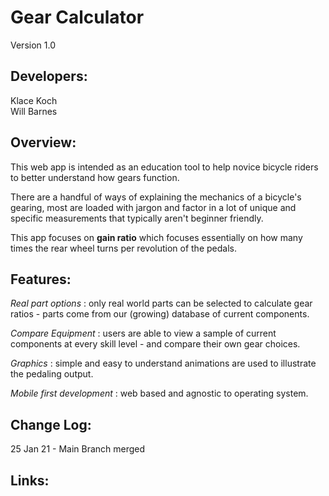 
# Gear Calculator
Version 1.0

## Developers:
Klace Koch  
Will Barnes

## Overview:

This web app is intended as an education tool to help novice bicycle riders to better understand how gears function.

There are a handful of ways of explaining the mechanics of a bicycle's gearing, most are loaded with jargon and factor in a lot of unique and specific measurements that typically aren't beginner friendly. 

This app focuses on **gain ratio** which focuses essentially on how many times the rear wheel turns per revolution of the pedals. 

## Features:

_Real part options_ : only real world parts can be selected to calculate gear ratios - parts come from our (growing) database of current components.

_Compare Equipment_ : users are able to view a sample of current components at every skill level - and compare their own gear choices.
  
_Graphics_ : simple and easy to understand animations are used to illustrate the pedaling output.  
  
_Mobile first development_ : web based and agnostic to operating system.

## Change Log:

25 Jan 21 - Main Branch merged  


## Links:

